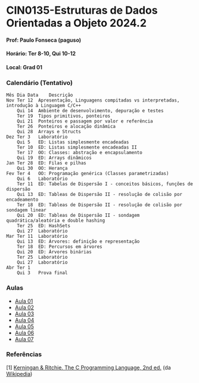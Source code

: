 # CIN0135-Estruturas de Dados Orientadas a Objeto 2024.2 

#### Prof: Paulo Fonseca (paguso)
#### Horário: Ter 8-10, Qui 10-12
#### Local: Grad 01

<a id="calendar"></a>
### Calendário (Tentativo)

```
Mês	Dia	Data	Descrição
Nov	Ter	12	Apresentação, Linguagens compitadas vs interpretadas, introdução à Linguagem C/C++
	Qui	14	Ambiente de desenvolvimento, depuração e testes
	Ter	19	Tipos primitivos, ponteiros
	Qui	21	Ponteiros e passagem por valor e referência
	Ter	26	Ponteiros e alocação dinâmica 
	Qui	28	Arrays e Structs
Dez	Ter	3	Laboratório
	Qui	5	ED: Listas simplesmente encadeadas
	Ter	10	ED: Listas simplesmente encadeadas II
	Ter	17	OO: Classes: abstração e encapsulamento
	Qui	19	ED: Arrays dinâmicos
Jan	Ter	28	ED: Filas e pilhas
	Qui	30  OO: Herança
Fev	Ter	4	OO: Programação genérica (Classes parametrizadas)
	Qui	6	Laboratório
	Ter	11	ED: Tabelas de Dispersão I - conceitos básicos, funções de dispersão
	Qui	13	ED: Tableas de Dispersão II - resolução de colisão por encadeamento
	Ter	18	ED: Tableas de Dispersão II - resolução de colisão por sondagem linear
	Qui	20	ED: Tableas de Dispersão II - sondagem quadrática/aleatória e double hashing
	Ter	25	ED: HashSets
	Qui	27	Laboratório
Mar	Ter	11	Laboratório
	Qui	13	ED: Árvores: definição e representação
	Ter	18	ED: Percursos em árvores
	Qui	20	ED: Árvores binárias
	Ter	25	Laboratório
	Qui	27	Laboratório
Abr	Ter	1	
	Qui	3	Prova final
```

### Aulas

* [Aula 01](./aulas/aula01/aula01.md)
* [Aula 02](./aulas/aula02/aula02.md)
* [Aula 03](./aulas/aula03/aula03.md)
* [Aula 04](./aulas/aula04/aula04.md)
* [Aula 05](./aulas/aula05/aula05.md)
* [Aula 06](./aulas/aula06/aula06.md)
* [Aula 07](./aulas/aula07/aula07.md)


### Referências

[1] [Kerningan & Ritchie. The C Programming Language, 2nd ed.](https://ia903407.us.archive.org/35/items/the-ansi-c-programming-language-by-brian-w.-kernighan-dennis-m.-ritchie.org/The%20ANSI%20C%20Programming%20Language%20by%20Brian%20W.%20Kernighan%2C%20Dennis%20M.%20Ritchie.pdf) (da [Wikipedia](https://en.wikipedia.org/wiki/The_C_Programming_Language))
